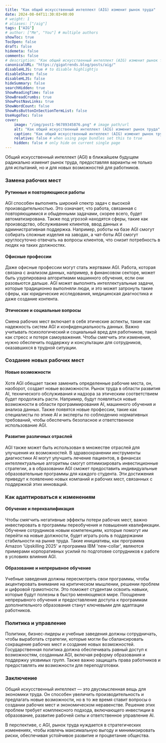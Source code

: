 ```yaml
---
title: "Как общий искусственный интеллект (AIG) изменит рынок труда"
date: 2024-08-04T11:30:03+00:00
# weight: 1
# aliases: ["/aig"]
tags: ["AIG"]
# author: ["Me", "You"] # multiple authors
showToc: true
TocOpen: false
draft: false
hidemeta: false
comments: false
# description: "Как общий искусственный интеллект (AIG) изменит рынок труда"
canonicalURL: "https://gigatrends.blog/posts/aig/"
disableHLJS: true # to disable highlightjs
disableShare: false
disableHLJS: false
hideSummary: false
searchHidden: true
ShowReadingTime: false
ShowBreadCrumbs: true
ShowPostNavLinks: true
ShowWordCount: false
ShowRssButtonInSectionTermList: false
UseHugoToc: false
cover:
    image: "/img/post1-96789345876.png" # image path/url
    alt: "Как общий искусственный интеллект (AIG) изменит рынок труда" # alt text
    caption: "Как общий искусственный интеллект (AIG) изменит рынок труда" # display caption under cover
    relative: false # when using page bundles set this to true
    hidden: false # only hide on current single page
---
```


Общий искусственный интеллект (AGI) в ближайшем будущем радикально изменит рынок труда, предоставляя варианты не только для испытаний, но и для новых возможностей для работников.

### Замена рабочих мест

#### Рутинные и повторяющиеся работы

AGI способен выполнять широкий спектр задач с высокой производительностью. Это означает, что работа, связанная с повторяющимися и обыденными задачами, скорее всего, будет автоматизирована. Также под угрозой находятся сферы, такие как производство, обслуживание клиентов, ввод данных и административная поддержка. Например, роботы на базе AGI смогут собирать сложные изделия на заводах, а чат-боты AGI смогут круглосуточно отвечать на вопросы клиентов, что снизит потребность в людях на таких должностях.

#### Офисные профессии

Даже офисные профессии могут стать жертвами AGI. Работа, которая связана с анализом данных, например, в финансовом секторе, может быть узурпирована алгоритмами машинного обучения, если они разовьются дальше. AGI может выполнять интеллектуальные задачи, которые традиционно выполняли люди, и это может затронуть такие сферы, как юридические исследования, медицинская диагностика и даже создание контента.

#### Этические и социальные вопросы

Смена рабочих мест включает в себя этические аспекты, такие как надежность систем AGI и конфиденциальность данных. Важно учитывать психологический и социальный вред для работников, такой как стресс и потеря самоуважения. Чтобы смягчить эти изменения, нужно обеспечить поддержку и консультации для сотрудников, оказавшихся в трудной ситуации.

### Создание новых рабочих мест

#### Новые возможности

Хотя AGI обещает также заменить определенные рабочие места, он, наоборот, создает новые возможности. Рынок труда в области развития AI, технического обслуживания и надзора за этическим соответствием будет продолжать расти. Например, будут появляться новые возможности в области программирования AI, машинного обучения и анализа данных. Также появятся новые профессии, такие как специалисты по этике AI и эксперты по соблюдению нормативных требований, чтобы обеспечить безопасное и ответственное использование AGI.

#### Развитие различных отраслей

AGI также может быть использован в множестве отраслей для улучшения их возможностей. В здравоохранении инструменты диагностики AI могут улучшить лечение пациентов, в финансах интеллектуальные алгоритмы смогут оптимизировать инвестиционные стратегии, а в образовании AGI сможет предоставить индивидуальные образовательные программы для каждого студента. Эти достижения приведут к появлению новых компаний и рабочих мест, связанных с поддержкой этих инноваций.

### Как адаптироваться к изменениям

#### Обучение и переквалификация

Чтобы смягчить негативные эффекты потери рабочих мест, важно инвестировать в программы переобучения и повышения квалификации. Обучение сотрудников новым компетенциям, которые помогут им перейти на новые должности, будет играть роль в поддержании стабильности на рынке труда. Такие инициативы, как программа Amazon 'Upskilling 2025' и программа IBM 'new-collar', являются примерами корпоративных усилий по подготовке сотрудников к работе в условиях влияния AGI.

#### Образование и непрерывное обучение

Учебные заведения должны пересмотреть свои программы, чтобы акцентировать внимание на критическом мышлении, решении проблем и цифровой грамотности. Это поможет студентам освоить навыки, которые будут полезны в быстро меняющемся мире. Поощрение непрерывного обучения и предоставление доступа к программам дополнительного образования станут ключевыми для адаптации работников.

### Политика и управление

Политики, бизнес-лидеры и учебные заведения должны сотрудничать, чтобы выработать стратегии, которые могли бы сбалансировать сокращение рабочих мест и создание новых возможностей. Государственная политика должна обеспечивать равный доступ к возможностям, созданным AGI, включая реформу образования и поддержку уязвимых групп. Также важно защищать права работников и предоставлять им возможности для переподготовки.

### Заключение

Общий искусственный интеллект — это двусмысленная вещь для экономики труда. Он способен увеличить производительность и предлагать новые возможности, но в то же время ставит вопросы о создании рабочих мест и экономическом неравенстве. Решение этих проблем требует комплексного подхода, включающего инвестиции в образование, развитие рабочей силы и ответственное управление AI.

В перспективе, с AGI, рынок труда нуждается в стратегических изменениях, чтобы извлечь максимальную выгоду и минимизировать риски, обеспечивая устойчивое развитие и процветание общества.